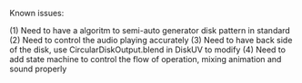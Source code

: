 Known issues:

(1) Need to have a algoritm to semi-auto generator disk pattern in standard
(2) Need to control the audio playing accurately
(3) Need to have back side of the disk, use CircularDiskOutput.blend in DiskUV to modify
(4) Need to add state machine to control the flow of operation, mixing animation and sound properly